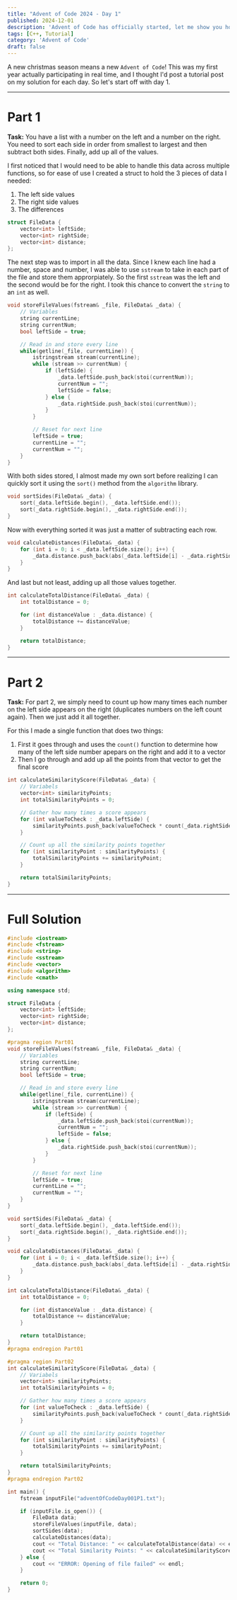 ```yaml
---
title: "Advent of Code 2024 - Day 1"
published: 2024-12-01
description: 'Advent of Code has officially started, let me show you how I completed Day 1 with C++'
tags: [C++, Tutorial]
category: 'Advent of Code'
draft: false 
---
```


A new christmas season means a new `Advent of Code`! This was my first year actually participating in real time, and I thought I'd post a tutorial post on my solution for each day. So let's start off with day 1.

---

# Part 1
**Task:** You have a list with a number on the left and a number on the right. You need to sort each side in order from smallest to largest and then subtract both sides. Finally, add up all of the values.

I first noticed that I would need to be able to handle this data across multiple functions, so for ease of use I created a struct to hold the 3 pieces of data I needed:

1. The left side values
2. The right side values
3. The differences

```cpp
struct FileData {
    vector<int> leftSide;
    vector<int> rightSide;
    vector<int> distance;
};
```

The next step was to import in all the data. Since I knew each line had a number, space and number, I was able to use `sstream` to take in each part of the file and store them approrpiately. So the first `sstream` was the left and the second would be for the right. I took this chance to convert the `string` to an `int` as well.

```cpp
void storeFileValues(fstream& _file, FileData& _data) {
    // Variables
    string currentLine;
    string currentNum;
    bool leftSide = true;

    // Read in and store every line
    while(getline(_file, currentLine)) {
        istringstream stream(currentLine);
        while (stream >> currentNum) {
            if (leftSide) {
                _data.leftSide.push_back(stoi(currentNum));
                currentNum = "";
                leftSide = false;
            } else {
                _data.rightSide.push_back(stoi(currentNum));
            }
        }

        // Reset for next line
        leftSide = true;
        currentLine = "";
        currentNum = "";
    }
}
```

With both sides stored, I almost made my own sort before realizing I can quickly sort it using the `sort()` method from the `algorithm` library.

```cpp
void sortSides(FileData& _data) {
    sort(_data.leftSide.begin(), _data.leftSide.end());
    sort(_data.rightSide.begin(), _data.rightSide.end());
}
```

Now with everything sorted it was just a matter of subtracting each row.

```cpp
void calculateDistances(FileData& _data) {
    for (int i = 0; i < _data.leftSide.size(); i++) {
        _data.distance.push_back(abs(_data.leftSide[i] - _data.rightSide[i]));
    }
}
```

And last but not least, adding up all those values together.

```cpp
int calculateTotalDistance(FileData& _data) {
    int totalDistance = 0;

    for (int distanceValue : _data.distance) {
        totalDistance += distanceValue;
    }

    return totalDistance;
}
```

---

# Part 2
**Task:** For part 2, we simply need to count up how many times each number on the left side appears on the right (duplicates numbers on the left count again). Then we just add it all together.

For this I made a single function that does two things:

1. First it goes through and uses the `count()` function to determine how many of the left side number apepars on the right and add it to a vector
2. Then I go through and add up all the points from that vector to get the final score

```cpp
int calculateSimilarityScore(FileData& _data) {
    // Variabels
    vector<int> similarityPoints;
    int totalSimilarityPoints = 0;

    // Gather how many times a score appears
    for (int valueToCheck : _data.leftSide) {
        similarityPoints.push_back(valueToCheck * count(_data.rightSide.begin(), _data.rightSide.end(), valueToCheck));
    }

    // Count up all the similarity points together
    for (int similarityPoint : similarityPoints) {
        totalSimilarityPoints += similarityPoint;
    }

    return totalSimilarityPoints;
}
```

---

# Full Solution
```cpp
#include <iostream>
#include <fstream>
#include <string>
#include <sstream>
#include <vector>
#include <algorithm>
#include <cmath>

using namespace std;

struct FileData {
    vector<int> leftSide;
    vector<int> rightSide;
    vector<int> distance;
};

#pragma region Part01
void storeFileValues(fstream& _file, FileData& _data) {
    // Variables
    string currentLine;
    string currentNum;
    bool leftSide = true;

    // Read in and store every line
    while(getline(_file, currentLine)) {
        istringstream stream(currentLine);
        while (stream >> currentNum) {
            if (leftSide) {
                _data.leftSide.push_back(stoi(currentNum));
                currentNum = "";
                leftSide = false;
            } else {
                _data.rightSide.push_back(stoi(currentNum));
            }
        }

        // Reset for next line
        leftSide = true;
        currentLine = "";
        currentNum = "";
    }
}

void sortSides(FileData& _data) {
    sort(_data.leftSide.begin(), _data.leftSide.end());
    sort(_data.rightSide.begin(), _data.rightSide.end());
}

void calculateDistances(FileData& _data) {
    for (int i = 0; i < _data.leftSide.size(); i++) {
        _data.distance.push_back(abs(_data.leftSide[i] - _data.rightSide[i]));
    }
}

int calculateTotalDistance(FileData& _data) {
    int totalDistance = 0;

    for (int distanceValue : _data.distance) {
        totalDistance += distanceValue;
    }

    return totalDistance;
}
#pragma endregion Part01

#pragma region Part02
int calculateSimilarityScore(FileData& _data) {
    // Variabels
    vector<int> similarityPoints;
    int totalSimilarityPoints = 0;

    // Gather how many times a score appears
    for (int valueToCheck : _data.leftSide) {
        similarityPoints.push_back(valueToCheck * count(_data.rightSide.begin(), _data.rightSide.end(), valueToCheck));
    }

    // Count up all the similarity points together
    for (int similarityPoint : similarityPoints) {
        totalSimilarityPoints += similarityPoint;
    }

    return totalSimilarityPoints;
}
#pragma endregion Part02

int main() {
    fstream inputFile("adventOfCodeDay001P1.txt");

    if (inputFile.is_open()) {
        FileData data;
        storeFileValues(inputFile, data);
        sortSides(data);
        calculateDistances(data);
        cout << "Total Distance: " << calculateTotalDistance(data) << endl;
        cout << "Total Similarity Points: " << calculateSimilarityScore(data) << endl;
    } else {
        cout << "ERROR: Opening of file failed" << endl;
    }

    return 0;
}
```